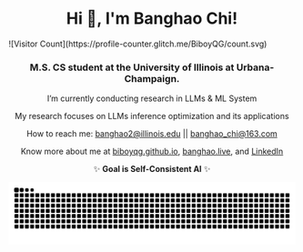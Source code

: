 <h1 align="center">Hi 👋, I'm Banghao Chi!</h1>
![Visitor Count](https://profile-counter.glitch.me/BiboyQG/count.svg)
<h3 align="center">M.S. CS student at the University of Illinois at Urbana-Champaign.</h3>

<div align="center">

I’m currently conducting research in LLMs & ML System

My research focuses on LLMs inference optimization and its applications

How to reach me: banghao2@illinois.edu || banghao_chi@163.com

Know more about me at [biboyqg.github.io](https://biboyqg.github.io/), [banghao.live](https://banghao.live), and [LinkedIn](https://www.linkedin.com/in/banghao-chi-550737276/)

✨ **Goal is Self-Consistent AI** ✨

<picture>
  <source media="(prefers-color-scheme: dark)" srcset="https://raw.githubusercontent.com/BiboyQG/BiboyQG/output/github-contribution-grid-snake-dark.svg">
  <source media="(prefers-color-scheme: light)" srcset="https://raw.githubusercontent.com/BiboyQG/BiboyQG/output/github-contribution-grid-snake.svg">
  <img alt="github contribution grid snake animation" src="https://raw.githubusercontent.com/BiboyQG/BiboyQG/output/github-contribution-grid-snake.svg">
</picture>

</div>
